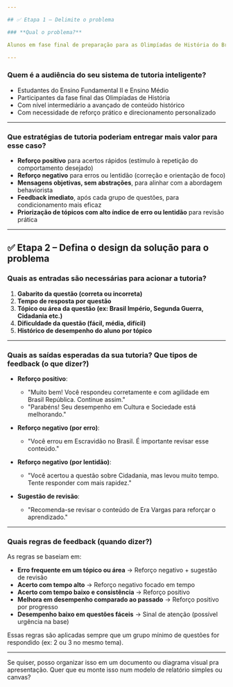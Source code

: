 ```yaml
---

## ✅ Etapa 1 – Delimite o problema

### **Qual o problema?**

Alunos em fase final de preparação para as Olimpíadas de História do Brasil enfrentam dificuldades em manter a regularidade no desempenho, em responder com agilidade e em identificar os conteúdos em que ainda têm lacunas. A ausência de feedback imediato e direcionado atrapalha o progresso, reduz a motivação e impede uma prática mais eficaz.

---
```


### **Quem é a audiência do seu sistema de tutoria inteligente?**

- Estudantes do Ensino Fundamental II e Ensino Médio
- Participantes da fase final das Olimpíadas de História
- Com nível intermediário a avançado de conteúdo histórico
- Com necessidade de reforço prático e direcionamento personalizado

---

### **Que estratégias de tutoria poderiam entregar mais valor para esse caso?**

- **Reforço positivo** para acertos rápidos (estímulo à repetição do comportamento desejado)
- **Reforço negativo** para erros ou lentidão (correção e orientação de foco)
- **Mensagens objetivas, sem abstrações**, para alinhar com a abordagem behaviorista
- **Feedback imediato**, após cada grupo de questões, para condicionamento mais eficaz
- **Priorização de tópicos com alto índice de erro ou lentidão** para revisão prática

---

## ✅ Etapa 2 – Defina o design da solução para o problema

### **Quais as entradas são necessárias para acionar a tutoria?**

1. **Gabarito da questão (correta ou incorreta)**
2. **Tempo de resposta por questão**
3. **Tópico ou área da questão (ex: Brasil Império, Segunda Guerra, Cidadania etc.)**
4. **Dificuldade da questão (fácil, média, difícil)**
5. **Histórico de desempenho do aluno por tópico**

---

### **Quais as saídas esperadas da sua tutoria? Que tipos de feedback (o que dizer?)**

- **Reforço positivo**:
  - "Muito bem! Você respondeu corretamente e com agilidade em Brasil República. Continue assim."
  - "Parabéns! Seu desempenho em Cultura e Sociedade está melhorando."

- **Reforço negativo (por erro)**:
  - "Você errou em Escravidão no Brasil. É importante revisar esse conteúdo."

- **Reforço negativo (por lentidão)**:
  - "Você acertou a questão sobre Cidadania, mas levou muito tempo. Tente responder com mais rapidez."

- **Sugestão de revisão**:
  - "Recomenda-se revisar o conteúdo de Era Vargas para reforçar o aprendizado."

---

### **Quais regras de feedback (quando dizer?)**

As regras se baseiam em:

- **Erro frequente em um tópico ou área** → Reforço negativo + sugestão de revisão
- **Acerto com tempo alto** → Reforço negativo focado em tempo
- **Acerto com tempo baixo e consistência** → Reforço positivo
- **Melhora em desempenho comparado ao passado** → Reforço positivo por progresso
- **Desempenho baixo em questões fáceis** → Sinal de atenção (possível urgência na base)

Essas regras são aplicadas sempre que um grupo mínimo de questões for respondido (ex: 2 ou 3 no mesmo tema).

---

Se quiser, posso organizar isso em um documento ou diagrama visual pra apresentação. Quer que eu monte isso num modelo de relatório simples ou canvas?